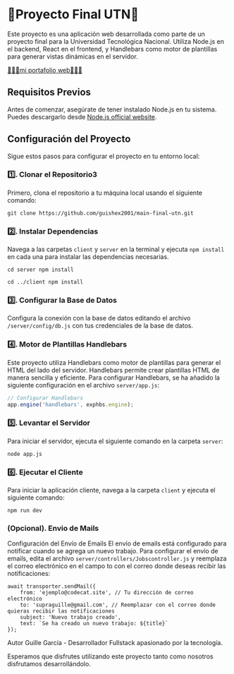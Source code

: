 # 🎇Proyecto Final UTN🎇

Este proyecto es una aplicación web desarrollada como parte de un proyecto final para la Universidad Tecnológica Nacional. Utiliza Node.js en el backend, React en el frontend, y Handlebars como motor de plantillas para generar vistas dinámicas en el servidor.  

[🎈🎈🎈mi portafolio web🎈🎈🎈](https://codecat.site)

## Requisitos Previos

Antes de comenzar, asegúrate de tener instalado Node.js en tu sistema. Puedes descargarlo desde [Node.js official website](https://nodejs.org/).

## Configuración del Proyecto

Sigue estos pasos para configurar el proyecto en tu entorno local:

### 1️⃣. Clonar el Repositorio3️

Primero, clona el repositorio a tu máquina local usando el siguiente comando:
```
git clone https://github.com/guishex2001/main-final-utn.git
```

### 2️⃣. Instalar Dependencias

Navega a las carpetas `client` y `server` en la terminal y ejecuta `npm install` en cada una para instalar las dependencias necesarias.
```
cd server npm install
```

```
cd ../client npm install
```
### 3️⃣. Configurar la Base de Datos

Configura la conexión con la base de datos editando el archivo `/server/config/db.js` con tus credenciales de la base de datos.

### 4️⃣. Motor de Plantillas Handlebars

Este proyecto utiliza Handlebars como motor de plantillas para generar el HTML del lado del servidor. Handlebars permite crear plantillas HTML de manera sencilla y eficiente. Para configurar Handlebars, se ha añadido la siguiente configuración en el archivo `server/app.js`:

```javascript
// Configurar Handlebars
app.engine('handlebars', exphbs.engine);
```

### 5️⃣. Levantar el Servidor

Para iniciar el servidor, ejecuta el siguiente comando en la carpeta `server`:

```
node app.js
```

### 6️⃣. Ejecutar el Cliente

Para iniciar la aplicación cliente, navega a la carpeta `client` y ejecuta el siguiente comando:


```
npm run dev
```
### (Opcional). Envio de Mails
 Configuración del Envío de Emails
El envío de emails está configurado para notificar cuando se agrega un nuevo trabajo. Para configurar el envío de emails, edita el archivo `server/controllers/Jobscontroller.js` y reemplaza el correo electrónico en el campo to con el correo donde deseas recibir las notificaciones:
```
await transporter.sendMail({
    from: 'ejemplo@codecat.site', // Tu dirección de correo electrónico
    to: 'supraguille@gmail.com', // Reemplazar con el correo donde quieras recibir las notificaciones
    subject: 'Nuevo trabajo creado',
    text: `Se ha creado un nuevo trabajo: ${title}`
});

```
Autor
Guille García - Desarrollador Fullstack apasionado por la tecnología.

Esperamos que disfrutes utilizando este proyecto tanto como nosotros disfrutamos desarrollándolo.



